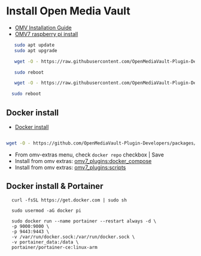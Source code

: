 # Install Open Media Vault

* [OMV Installation Guide](https://pimylifeup.com/raspberry-pi-openmediavault/)
* [OMV7 raspberry pi install](https://wiki.omv-extras.org/doku.php?id=omv7:raspberry_pi_install)

```bash
   sudo apt update
   sudo apt upgrade

   wget -O - https://raw.githubusercontent.com/OpenMediaVault-Plugin-Developers/installScript/master/preinstall | sudo bash

   sudo reboot

   wget -O - https://raw.githubusercontent.com/OpenMediaVault-Plugin-Developers/installScript/master/install | sudo bash

  sudo reboot
 ```

## Docker install
* [Docker install](https://wiki.omv-extras.org/)

```bash

wget -O - https://github.com/OpenMediaVault-Plugin-Developers/packages/raw/master/install | sudo bash 

```
* From omv-extras menu, check `docker repo` checkbox | Save
* Install from omv extras: [omv7_plugins:docker_compose](https://wiki.omv-extras.org/doku.php?id=omv7:omv7_plugins:docker_compose)
* Install from omv extras: [omv7_plugins:scripts](https://wiki.omv-extras.org/doku.php?id=omv7:omv7_plugins:scripts)

## Docker install & Portainer
```shell
  curl -fsSL https://get.docker.com | sudo sh
    
  sudo usermod -aG docker pi
    
  sudo docker run --name portainer --restart always -d \
  -p 9000:9000 \
  -p 9443:9443 \
  -v /var/run/docker.sock:/var/run/docker.sock \
  -v portainer_data:/data \
  portainer/portainer-ce:linux-arm
```